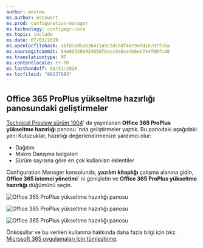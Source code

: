 ```yaml
---
author: mestew
ms.author: mstewart
ms.prod: configuration-manager
ms.technology: configmgr-core
ms.topic: include
ms.date: 07/03/2019
ms.openlocfilehash: a6fd72d5ab3647149c2dc88f40c9afd167d7fcba
ms.sourcegitcommit: 94e86320b9340507becc9e6ce4b6eb744f09fcd8
ms.translationtype: MT
ms.contentlocale: tr-TR
ms.lasthandoff: 08/31/2020
ms.locfileid: "89237883"
---
```

## <a name="improvements-to-office-365-proplus-upgrade-readiness-dashboard"></a>Office 365 ProPlus yükseltme hazırlığı panosundaki geliştirmeler
<!--4021125-->


[Technical Preview sürüm 1904](../../technical-preview-1904.md#bkmk_o365)' de yayınlanan **Office 365 ProPlus yükseltme hazırlığı** panosu 'nda geliştirmeler yaptık. Bu panodaki aşağıdaki yeni Kutucuklar, hazırlığı değerlendirmenize yardımcı olur:

- Dağıtım
- Makro Danışma belgeleri
- Sürüm sayısına göre en çok kullanılan eklentiler

Configuration Manager konsolunda, **yazılım kitaplığı** çalışma alanına gidin, **Office 365 istemci yönetimi**' ni genişletin ve **Office 365 ProPlus yükseltme hazırlığı** düğümünü seçin.

![Office 365 ProPlus yükseltme hazırlığı panosu](../../media/4021125-office-365-upgrade-readiness-dashboard.png)

![Office 365 ProPlus yükseltme hazırlığı panosu](../../media/4021125-office-365-to-add-ins.png)

![Office 365 ProPlus yükseltme hazırlığı panosu](../../media/4021125-office-365-macro-advisories.png)

Önkoşullar ve bu verileri kullanma hakkında daha fazla bilgi için bkz. [Microsoft 365 uygulamaları Için tümleştirme](/sccm/sum/deploy-use/office-365-dashboard#bkmk_o365_readiness).